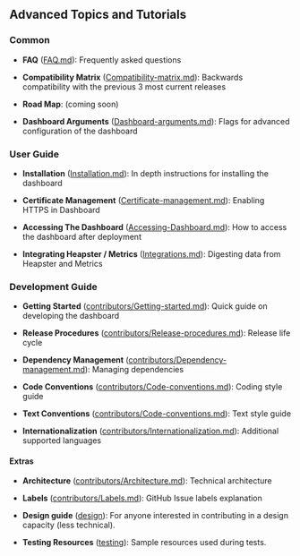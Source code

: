 ## Advanced Topics and Tutorials

### Common

* **FAQ** ([FAQ.md](FAQ.md)): Frequently asked questions

* **Compatibility Matrix** ([Compatibility-matrix.md](Compatibility-matrix.md)): Backwards compatibility with the previous 3 most current releases

* **Road Map**: (coming soon)

* **Dashboard Arguments** ([Dashboard-arguments.md](Dashboard-arguments.md)): Flags for advanced configuration of the dashboard

### User Guide

* **Installation** ([Installation.md](Installation.md)): In depth instructions for installing the dashboard

* **Certificate Management** ([Certificate-management.md](Certificate-management.md)): Enabling HTTPS in Dashboard

* **Accessing The Dashboard** ([Accessing-Dashboard.md](Accessing-Dashboard.md)): How to access the dashboard after deployment

* **Integrating Heapster / Metrics** ([Integrations.md](Integrations.md)): Digesting data from Heapster and Metrics

### Development Guide

* **Getting Started** ([contributors/Getting-started.md](contributors/Getting-started.md)): Quick guide on developing the dashboard

* **Release Procedures** ([contributors/Release-procedures.md](contributors/Release-procedures.md)): Release life cycle

* **Dependency Management** ([contributors/Dependency-management.md](contributors/Dependency-management.md)): Managing dependencies

* **Code Conventions** ([contributors/Code-conventions.md](contributors/Code-conventions.md)): Coding style guide

* **Text Conventions** ([contributors/Code-conventions.md](contributors/Code-conventions.md)): Text style guide

* **Internationalization** ([contributors/Internationalization.md](contributors/Internationalization.md)): Additional supported languages

#### Extras

* **Architecture** ([contributors/Architecture.md](contributors/Architecture.md)): Technical architecture

* **Labels** ([contributors/Labels.md](contributors/Labels.md)): GitHub Issue labels explanation

* **Design guide** ([design](design)): For anyone interested in contributing in a design capacity (less technical).

* **Testing Resources** ([testing](testing)): Sample resources used during tests.
